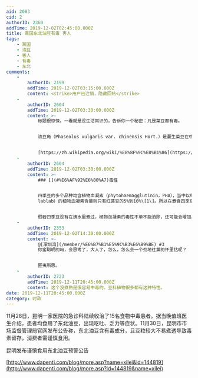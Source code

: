 ```yaml
---
aid: 2083
cid: 2
authorID: 2360
addTime: 2019-12-02T02:45:00.000Z
title: 黨国东北油豆有毒 害人
tags:
    - 黨国
    - 油豆
    - 害人
    - 有毒
    - 东北
comments:
    -
        authorID: 2199
        addTime: 2019-12-02T03:15:00.000Z
        content: <strike>用户已注销，隐藏回帖</strike>
    -
        authorID: 2604
        addTime: 2019-12-02T03:30:00.000Z
        content: >-
            标题很惊悚。一看就是没生活常识的，告诉你一个秘密：凡是菜豆都有毒。


            油豆角（Phaseolus vulgaris var. chinensis Hort.）是蔓生菜豆在中国东北的优质软荚变种。


            [https://zh.wikipedia.org/wiki/%E8%8F%9C%E8%B1%86](https://zh.wikipedia.org/wiki/%E8%8F%9C%E8%B1%86)
    -
        authorID: 2604
        addTime: 2019-12-02T03:30:00.000Z
        content: >-
            ### [](#%E6%AF%92%E6%80%A7)毒性


            四季豆的多个品种均含植物血凝素（phytohaemagglutinin，PHA），当中以红芸豆的含量最高，白芸豆的植物血凝素只有红芸豆的三分之一，而扁豆（Dolichos
            lablab）的植物血凝素含量则只有红芸豆的5%到10%\[1\]。所以在煮食四季豆时，要在100度的沸水中煮至少10分钟，以去除豆内的植物血凝素，然后才可继续烹煮。至于干豆，根据美国食物及药品管理局（FDA）的建议，在食用前应把干豆浸在水里至少五小时，然后把浸过豆的水倒走\[1\]。


            假若四季豆没有在沸水里煮过，植物血凝素的毒性不单不能消除，还可能会增加。FDA指四季豆在摄氏80度的水里煮，植物血凝素会增加至未煮前的五倍\[1\]。
    -
        authorID: 2353
        addTime: 2019-12-02T14:30:00.000Z
        content: >-
            @[深圳湾](/member/%E6%B7%B1%E5%9C%B3%E6%B9%BE) #3
            你蛮聪明的吗，会思考了，大人了，怎么，怎么会一个劲地往黨的怀里钻呢？


            匪夷所思。
    -
        authorID: 2723
        addTime: 2019-12-11T20:45:00.000Z
        content: 这个没煮熟是很容易中毒的。豆科植物很多都有这种特性。
date: 2019-12-11T20:45:00.000Z
category: 时政
---
```


11月28日，昆明一家医院的急诊科陆续收治了15名食物中毒患者。据当晚值班医生介绍，患者均食用了东北油豆，出现呕吐、乏力等症状。11月30日，昆明市市场监督管理局官网发布公告称，东北油豆含有毒成分，且豆粒较大不易煮透导致毒素留存，消费者需谨慎食用。

昆明发布谨慎食用东北油豆预警公告

[http://www.dapenti.com/blog/more.asp?name=xilei&id=144819](http://www.dapenti.com/blog/more.asp?id=144819&name=xilei)

